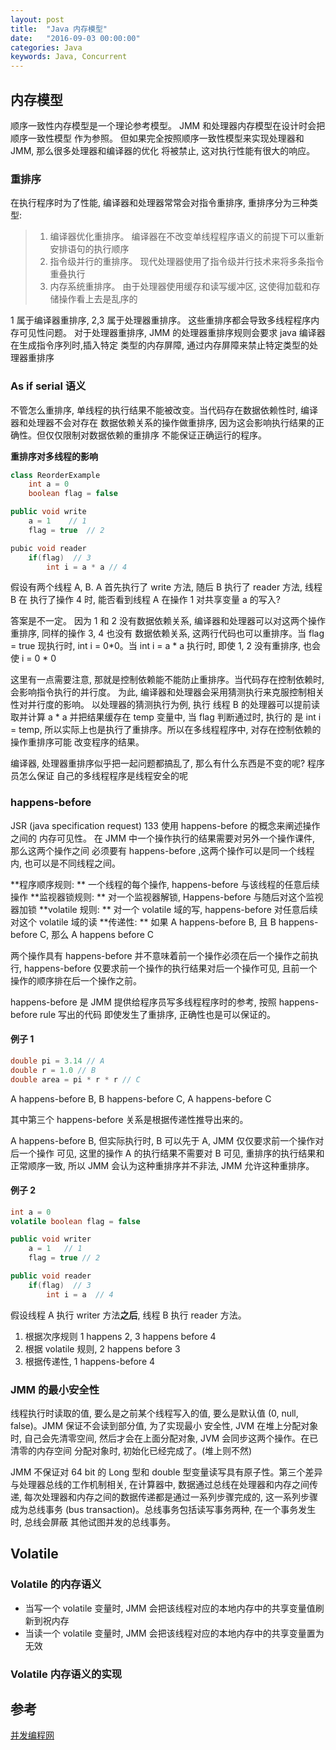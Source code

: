 ```yaml
---
layout: post
title:  "Java 内存模型"
date:   "2016-09-03 00:00:00"
categories: Java
keywords: Java, Concurrent
---
```


## 内存模型

顺序一致性内存模型是一个理论参考模型。 JMM 和处理器内存模型在设计时会把顺序一致性模型
作为参照。 但如果完全按照顺序一致性模型来实现处理器和 JMM, 那么很多处理器和编译器的优化
将被禁止, 这对执行性能有很大的响应。


### 重排序

在执行程序时为了性能, 编译器和处理器常常会对指令重排序, 重排序分为三种类型:

> 1. 编译器优化重排序。 编译器在不改变单线程程序语义的前提下可以重新安排语句的执行顺序
> 2. 指令级并行的重排序。 现代处理器使用了指令级并行技术来将多条指令重叠执行
> 3. 内存系统重排序。 由于处理器使用缓存和读写缓冲区, 这使得加载和存储操作看上去是乱序的

1 属于编译器重排序, 2,3 属于处理器重排序。 这些重排序都会导致多线程程序内存可见性问题。
对于处理器重排序, JMM 的处理器重排序规则会要求 java 编译器在生成指令序列时,插入特定
类型的内存屏障, 通过内存屏障来禁止特定类型的处理器重排序


### As if serial 语义

不管怎么重排序, 单线程的执行结果不能被改变。当代码存在数据依赖性时, 编译器和处理器不会对存在
数据依赖关系的操作做重排序, 因为这会影响执行结果的正确性。但仅仅限制对数据依赖的重排序
不能保证正确运行的程序。

**重排序对多线程的影响**

```java
class ReorderExample
    int a = 0
    boolean flag = false

public void write
    a = 1    // 1
    flag = true  // 2

pubic void reader
    if(flag)  // 3
        int i = a * a // 4
```

假设有两个线程 A, B. A 首先执行了 write 方法, 随后 B 执行了 reader 方法, 线程 B 在
执行了操作 4 时, 能否看到线程 A 在操作 1 对共享变量 a 的写入?

答案是不一定。
因为 1 和 2 没有数据依赖关系, 编译器和处理器可以对这两个操作重排序, 同样的操作 3, 4 也没有
数据依赖关系, 这两行代码也可以重排序。当 flag = true 现执行时, int i = 0*0。当 int i = a * a 
执行时, 即使 1, 2 没有重排序, 也会使 i = 0 * 0

这里有一点需要注意, 那就是控制依赖能不能防止重排序。当代码存在控制依赖时, 会影响指令执行的并行度。
为此, 编译器和处理器会采用猜测执行来克服控制相关性对并行度的影响。 以处理器的猜测执行为例, 执行
线程 B 的处理器可以提前读取并计算 a * a 并把结果缓存在 temp 变量中, 当 flag 判断通过时, 执行的
是 int i = temp, 所以实际上也是执行了重排序。所以在多线程程序中, 对存在控制依赖的操作重排序可能
改变程序的结果。

编译器, 处理器重排序似乎把一起问题都搞乱了, 那么有什么东西是不变的呢? 程序员怎么保证
自己的多线程程序是线程安全的呢

### happens-before

JSR (java specification request) 133 使用 happens-before 的概念来阐述操作之间的
内存可见性。 在 JMM 中一个操作执行的结果需要对另外一个操作课件, 那么这两个操作之间
必须要有 happens-before ,这两个操作可以是同一个线程内, 也可以是不同线程之间。

**程序顺序规则: ** 一个线程的每个操作, happens-before 与该线程的任意后续操作
**监视器锁规则: ** 对一个监视器解锁, Happens-before 与随后对这个监视器加锁
**volatile 规则: ** 对一个 volatile 域的写, happens-before 对任意后续对这个 volatile 
域的读
**传递性: ** 如果 A happens-before B, 且 B happens-before C, 那么 A happens before C

两个操作具有 happens-before 并不意味着前一个操作必须在后一个操作之前执行, happens-before 
仅要求前一个操作的执行结果对后一个操作可见, 且前一个操作的顺序排在后一个操作之前。

happens-before 是 JMM 提供给程序员写多线程程序时的参考, 按照 happens-before rule 写出的代码
即使发生了重排序, 正确性也是可以保证的。

#### 例子 1

```java
double pi = 3.14 // A
double r = 1.0 // B
double area = pi * r * r // C
```

A happens-before B, B happens-before C, A happens-before C

其中第三个 happens-before 关系是根据传递性推导出来的。

A happens-before B, 但实际执行时, B 可以先于 A, JMM 仅仅要求前一个操作对后一个操作
可见, 这里的操作 A 的执行结果不需要对 B 可见, 重排序的执行结果和正常顺序一致, 所以 JMM 
会认为这种重排序并不非法, JMM 允许这种重排序。

#### 例子 2 

```java
int a = 0
volatile boolean flag = false

public void writer
    a = 1   // 1
    flag = true // 2

public void reader
    if(flag)  // 3
        int i = a  // 4
```

假设线程 A 执行 writer 方法**之后**, 线程 B 执行 reader 方法。

1. 根据次序规则 1 happens 2, 3 happens before 4
2. 根据 volatile 规则, 2 happens before 3
3. 根据传递性, 1 happens-before 4

### JMM 的最小安全性

线程执行时读取的值, 要么是之前某个线程写入的值, 要么是默认值 (0, null, false)。JMM 保证不会读到部分值, 为了实现最小
安全性, JVM 在堆上分配对象时, 自己会先清零空间, 然后才会在上面分配对象, JVM 会同步这两个操作。在已清零的内存空间
分配对象时, 初始化已经完成了。(堆上则不然)

JMM 不保证对 64 bit 的 Long 型和 double 型变量读写具有原子性。第三个差异与处理器总线的工作机制相关, 
在计算器中, 数据通过总线在处理器和内存之间传递, 每次处理器和内存之间的数据传递都是通过一系列步骤完成的,
这一系列步骤成为总线事务 (bus transaction)。总线事务包括读写事务两种, 在一个事务发生时, 总线会屏蔽
其他试图并发的总线事务。

## Volatile

### Volatile 的内存语义

* 当写一个 volatile 变量时, JMM 会把该线程对应的本地内存中的共享变量值刷新到祝内存
* 当读一个 volatile 变量时, JMM 会把该线程对应的本地内存中的共享变量置为无效

### Volatile 内存语义的实现



## 参考
[并发编程网](http://ifeve.com/java-memory-model-0/)